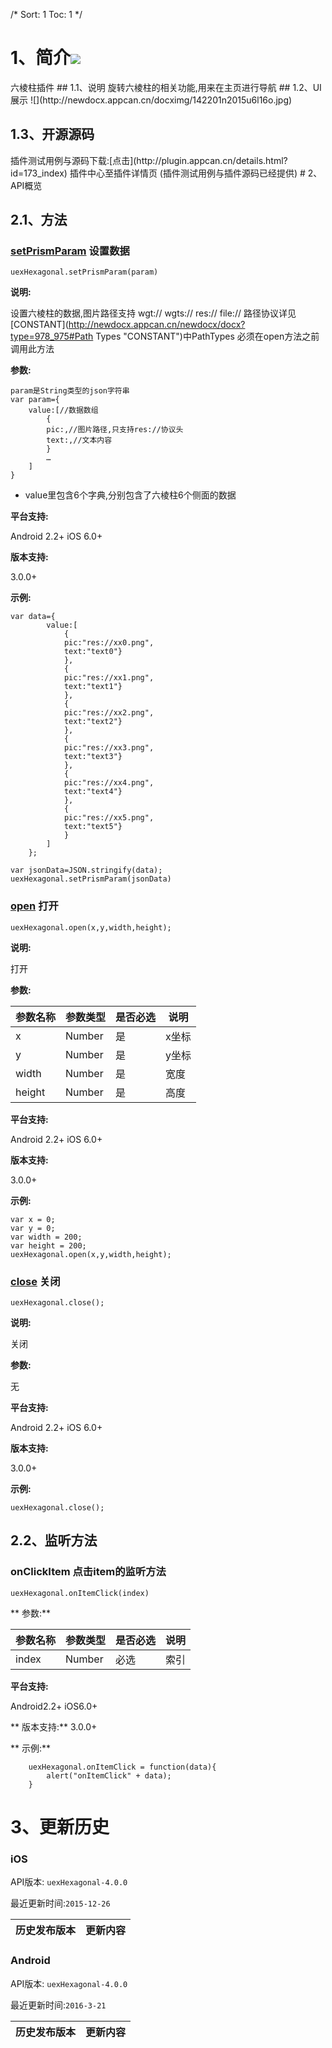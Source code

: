 /*
Sort: 1
Toc: 1
*/



# 1、简介[![](http://appcan-download.oss-cn-beijing.aliyuncs.com/%E5%85%AC%E6%B5%8B%2Fgf.png)]() <ignore>
六棱柱插件
## 1.1、说明<ignore>
 旋转六棱柱的相关功能,用来在主页进行导航
## 1.2、UI展示<ignore>
 ![](http://newdocx.appcan.cn/docximg/142201n2015u6l16o.jpg)
 
## 1.3、开源源码<ignore>
插件测试用例与源码下载:[点击](http://plugin.appcan.cn/details.html?id=173_index) 插件中心至插件详情页 (插件测试用例与插件源码已经提供)
# 2、API概览<ignore>

## 2.1、方法<ignore>

###  [setPrismParam](#setPrismParam) 设置数据

`uexHexagonal.setPrismParam(param)  `

**说明:**

设置六棱柱的数据,图片路径支持 wgt:// wgts:// res:// file://  路径协议详见[CONSTANT](http://newdocx.appcan.cn/newdocx/docx?type=978_975#Path Types "CONSTANT")中PathTypes
必须在open方法之前调用此方法

**参数:**

```
param是String类型的json字符串
var param={
    value:[//数据数组
        {
        pic:,//图片路径,只支持res://协议头
        text:,//文本内容
        }
        …   
    ]
}

```
    
* value里包含6个字典,分别包含了六棱柱6个侧面的数据

**平台支持:**

Android 2.2+
iOS 6.0+

**版本支持:**

3.0.0+

**示例:**

```
var data={
        value:[
            {
            pic:"res://xx0.png",
            text:"text0"}
            },
            {
            pic:"res://xx1.png",
            text:"text1"}
            },
            {
            pic:"res://xx2.png",
            text:"text2"}
            },
            {
            pic:"res://xx3.png",
            text:"text3"}
            },
            {
            pic:"res://xx4.png",
            text:"text4"}
            },
            {
            pic:"res://xx5.png",
            text:"text5"}
            }
        ]
    };
                                
var jsonData=JSON.stringify(data);   
uexHexagonal.setPrismParam(jsonData)    

```

###  [open](#open) 打开

`uexHexagonal.open(x,y,width,height);`

**说明:**

打开  

**参数:**

|参数名称|参数类型 | 是否必选|  说明 |
|-----|-----|-----|----- |
| x | Number | 是 | x坐标 |
| y | Number | 是 | y坐标 |
| width | Number | 是 | 宽度 |
|height|Number|是|高度|

**平台支持:**

Android 2.2+
iOS 6.0+

**版本支持:**

3.0.0+

**示例:**

```
var x = 0;     
var y = 0;      
var width = 200; 
var height = 200;                               
uexHexagonal.open(x,y,width,height);

```
###  [close](#close) 关闭

`uexHexagonal.close();`

**说明:**

关闭

**参数:**

无

**平台支持:**

Android 2.2+
iOS 6.0+

**版本支持:**

3.0.0+

**示例:**

```                         
uexHexagonal.close();

```
## 2.2、监听方法<ignore>

###  onClickItem  点击item的监听方法

`uexHexagonal.onItemClick(index)    `   

** 参数:**
 
|参数名称|参数类型 | 是否必选|  说明 |
|-----|-----|-----|----- |
| index | Number | 必选 |索引 |
 

**平台支持:**

Android2.2+
iOS6.0+

** 版本支持:**
3.0.0+

**  示例:**
```
    uexHexagonal.onItemClick = function(data){
        alert("onItemClick" + data);
    }
```

        
        
# 3、更新历史<ignore>

### iOS<ignore>

API版本: `uexHexagonal-4.0.0`

最近更新时间:`2015-12-26`

| 历史发布版本 | 更新内容 |
| ----- | ----- |

### Android<ignore>

API版本: `uexHexagonal-4.0.0`

最近更新时间:`2016-3-21`

| 历史发布版本 | 更新内容 |
| ----- | ----- |

